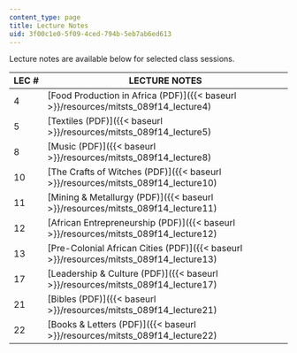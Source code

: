 ```yaml
---
content_type: page
title: Lecture Notes
uid: 3f00c1e0-5f09-4ced-794b-5eb7ab6ed613
---
```


Lecture notes are available below for selected class sessions.

| LEC # | LECTURE NOTES |
| --- | --- |
| 4 | [Food Production in Africa (PDF)]({{< baseurl >}}/resources/mitsts_089f14_lecture4) |
| 5 | [Textiles (PDF)]({{< baseurl >}}/resources/mitsts_089f14_lecture5) |
| 8 | [Music (PDF)]({{< baseurl >}}/resources/mitsts_089f14_lecture8) |
| 10 | [The Crafts of Witches (PDF)]({{< baseurl >}}/resources/mitsts_089f14_lecture10) |
| 11 | [Mining & Metallurgy (PDF)]({{< baseurl >}}/resources/mitsts_089f14_lecture11) |
| 12 | [African Entrepreneurship (PDF)]({{< baseurl >}}/resources/mitsts_089f14_lecture12) |
| 13 | [Pre-Colonial African Cities (PDF)]({{< baseurl >}}/resources/mitsts_089f14_lecture13) |
| 17 | [Leadership & Culture (PDF)]({{< baseurl >}}/resources/mitsts_089f14_lecture17) |
| 21 | [Bibles (PDF)]({{< baseurl >}}/resources/mitsts_089f14_lecture21) |
| 22 | [Books & Letters (PDF)]({{< baseurl >}}/resources/mitsts_089f14_lecture22)